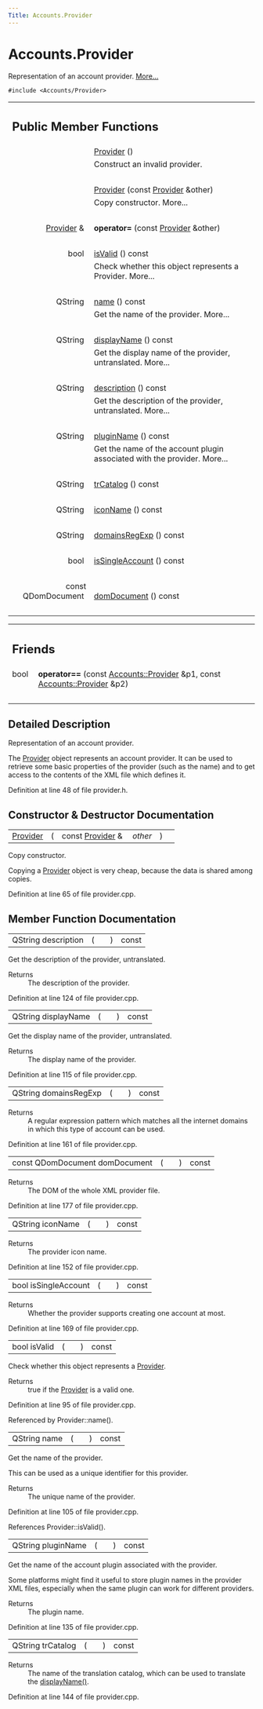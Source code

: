 ```yaml
---
Title: Accounts.Provider
---
```


# Accounts.Provider

<p>Representation of an account provider.  
<a href="#details">More...</a></p>
<p><code>#include &lt;Accounts/Provider&gt;</code></p>
<table class="memberdecls">
<tr class="heading"><td colspan="2"><h2 class="groupheader">
Public Member Functions</h2></td></tr>
<tr class="memitem:a0a281cda2c25f17e851f76142d4527a0"><td class="memItemLeft" align="right" valign="top">
&#160;</td><td class="memItemRight" valign="bottom"><a class="el" href="#a0a281cda2c25f17e851f76142d4527a0">Provider</a> ()</td></tr>
<tr class="memdesc:a0a281cda2c25f17e851f76142d4527a0"><td class="mdescLeft">&#160;</td><td class="mdescRight">Construct an invalid provider. <br /></td></tr>
<tr class="separator:a0a281cda2c25f17e851f76142d4527a0"><td class="memSeparator" colspan="2">&#160;</td></tr>
<tr class="memitem:abff16d2acc53f89d7f633e85a4b90634"><td class="memItemLeft" align="right" valign="top">&#160;</td><td class="memItemRight" valign="bottom"><a class="el" href="#abff16d2acc53f89d7f633e85a4b90634">Provider</a> (const <a class="el" href="index.html">Provider</a> &amp;other)</td></tr>
<tr class="memdesc:abff16d2acc53f89d7f633e85a4b90634"><td class="mdescLeft">&#160;</td><td class="mdescRight">Copy constructor.  More...<br /></td></tr>
<tr class="separator:abff16d2acc53f89d7f633e85a4b90634"><td class="memSeparator" colspan="2">&#160;</td></tr>
<tr class="memitem:a2ea3187c2cc7f9464d47da1aada7d78c"><td class="memItemLeft" align="right" valign="top">
<a class="el" href="index.html">Provider</a> &amp;&#160;</td><td class="memItemRight" valign="bottom"><b>operator=</b> (const <a class="el" href="index.html">Provider</a> &amp;other)</td></tr>
<tr class="separator:a2ea3187c2cc7f9464d47da1aada7d78c"><td class="memSeparator" colspan="2">&#160;</td></tr>
<tr class="memitem:aac1b70a2ed67ead038c4d3f5ac4d8a81"><td class="memItemLeft" align="right" valign="top">bool&#160;</td><td class="memItemRight" valign="bottom"><a class="el" href="#aac1b70a2ed67ead038c4d3f5ac4d8a81">isValid</a> () const </td></tr>
<tr class="memdesc:aac1b70a2ed67ead038c4d3f5ac4d8a81"><td class="mdescLeft">&#160;</td><td class="mdescRight">Check whether this object represents a Provider.  More...<br /></td></tr>
<tr class="separator:aac1b70a2ed67ead038c4d3f5ac4d8a81"><td class="memSeparator" colspan="2">&#160;</td></tr>
<tr class="memitem:a2b0a198f837184bf6fff555cee3ce770"><td class="memItemLeft" align="right" valign="top">QString&#160;</td><td class="memItemRight" valign="bottom"><a class="el" href="#a2b0a198f837184bf6fff555cee3ce770">name</a> () const </td></tr>
<tr class="memdesc:a2b0a198f837184bf6fff555cee3ce770"><td class="mdescLeft">&#160;</td><td class="mdescRight">Get the name of the provider.  More...<br /></td></tr>
<tr class="separator:a2b0a198f837184bf6fff555cee3ce770"><td class="memSeparator" colspan="2">&#160;</td></tr>
<tr class="memitem:a9def71dea12661002bb3a63b3b91d08d"><td class="memItemLeft" align="right" valign="top">QString&#160;</td><td class="memItemRight" valign="bottom"><a class="el" href="#a9def71dea12661002bb3a63b3b91d08d">displayName</a> () const </td></tr>
<tr class="memdesc:a9def71dea12661002bb3a63b3b91d08d"><td class="mdescLeft">&#160;</td><td class="mdescRight">Get the display name of the provider, untranslated.  More...<br /></td></tr>
<tr class="separator:a9def71dea12661002bb3a63b3b91d08d"><td class="memSeparator" colspan="2">&#160;</td></tr>
<tr class="memitem:aeaebc63d2181b1a4506603f4e03f1275"><td class="memItemLeft" align="right" valign="top">QString&#160;</td><td class="memItemRight" valign="bottom"><a class="el" href="#aeaebc63d2181b1a4506603f4e03f1275">description</a> () const </td></tr>
<tr class="memdesc:aeaebc63d2181b1a4506603f4e03f1275"><td class="mdescLeft">&#160;</td><td class="mdescRight">Get the description of the provider, untranslated.  More...<br /></td></tr>
<tr class="separator:aeaebc63d2181b1a4506603f4e03f1275"><td class="memSeparator" colspan="2">&#160;</td></tr>
<tr class="memitem:ac7fe5a9dd669a037edfa2930803311a5"><td class="memItemLeft" align="right" valign="top">QString&#160;</td><td class="memItemRight" valign="bottom"><a class="el" href="#ac7fe5a9dd669a037edfa2930803311a5">pluginName</a> () const </td></tr>
<tr class="memdesc:ac7fe5a9dd669a037edfa2930803311a5"><td class="mdescLeft">&#160;</td><td class="mdescRight">Get the name of the account plugin associated with the provider.  More...<br /></td></tr>
<tr class="separator:ac7fe5a9dd669a037edfa2930803311a5"><td class="memSeparator" colspan="2">&#160;</td></tr>
<tr class="memitem:a6c73afd4753195ea4eee794c95a770dd"><td class="memItemLeft" align="right" valign="top">QString&#160;</td><td class="memItemRight" valign="bottom"><a class="el" href="#a6c73afd4753195ea4eee794c95a770dd">trCatalog</a> () const </td></tr>
<tr class="separator:a6c73afd4753195ea4eee794c95a770dd"><td class="memSeparator" colspan="2">&#160;</td></tr>
<tr class="memitem:a038b22680aca535f9972908fe2f1f6a1"><td class="memItemLeft" align="right" valign="top">QString&#160;</td><td class="memItemRight" valign="bottom"><a class="el" href="#a038b22680aca535f9972908fe2f1f6a1">iconName</a> () const </td></tr>
<tr class="separator:a038b22680aca535f9972908fe2f1f6a1"><td class="memSeparator" colspan="2">&#160;</td></tr>
<tr class="memitem:ab0c2fc656cae3b09e456ec0747315ecc"><td class="memItemLeft" align="right" valign="top">QString&#160;</td><td class="memItemRight" valign="bottom"><a class="el" href="#ab0c2fc656cae3b09e456ec0747315ecc">domainsRegExp</a> () const </td></tr>
<tr class="separator:ab0c2fc656cae3b09e456ec0747315ecc"><td class="memSeparator" colspan="2">&#160;</td></tr>
<tr class="memitem:aa785668bfd84285ad40299410c02367d"><td class="memItemLeft" align="right" valign="top">bool&#160;</td><td class="memItemRight" valign="bottom"><a class="el" href="#aa785668bfd84285ad40299410c02367d">isSingleAccount</a> () const </td></tr>
<tr class="separator:aa785668bfd84285ad40299410c02367d"><td class="memSeparator" colspan="2">&#160;</td></tr>
<tr class="memitem:a305fe3a04c76c8069c3465621a7967cc"><td class="memItemLeft" align="right" valign="top">const QDomDocument&#160;</td><td class="memItemRight" valign="bottom"><a class="el" href="#a305fe3a04c76c8069c3465621a7967cc">domDocument</a> () const </td></tr>
<tr class="separator:a305fe3a04c76c8069c3465621a7967cc"><td class="memSeparator" colspan="2">&#160;</td></tr>
</table><table class="memberdecls">
<tr class="heading"><td colspan="2"><h2 class="groupheader">
Friends</h2></td></tr>
<tr class="memitem:acad7a7994506519762f09b8a66c91c6a"><td class="memItemLeft" align="right" valign="top">
bool&#160;</td><td class="memItemRight" valign="bottom"><b>operator==</b> (const <a class="el" href="index.html">Accounts::Provider</a> &amp;p1, const <a class="el" href="index.html">Accounts::Provider</a> &amp;p2)</td></tr>
<tr class="separator:acad7a7994506519762f09b8a66c91c6a"><td class="memSeparator" colspan="2">&#160;</td></tr>
</table>
<a name="details" id="details"></a><h2 class="groupheader">Detailed Description</h2>
<p>Representation of an account provider. </p>
<p>The <a class="el" href="index.html" title="Representation of an account provider. ">Provider</a> object represents an account provider. It can be used to retrieve some basic properties of the provider (such as the name) and to get access to the contents of the XML file which defines it. </p>
<p>Definition at line 48 of file provider.h.</p>
<h2 class="groupheader">Constructor &amp; Destructor Documentation</h2>
<table class="memname">
<tr>
<td class="memname"><a class="el" href="index.html">Provider</a> </td>
<td>(</td>
<td class="paramtype">const <a class="el" href="index.html">Provider</a> &amp;&#160;</td>
<td class="paramname"><em>other</em></td><td>)</td>
<td></td>
</tr>
</table>
<p>Copy constructor. </p>
<p>Copying a <a class="el" href="index.html" title="Representation of an account provider. ">Provider</a> object is very cheap, because the data is shared among copies. </p>
<p>Definition at line 65 of file provider.cpp.</p>
<h2 class="groupheader">Member Function Documentation</h2>
<table class="memname">
<tr>
<td class="memname">QString description </td>
<td>(</td>
<td class="paramname"></td><td>)</td>
<td> const</td>
</tr>
</table>
<p>Get the description of the provider, untranslated. </p>
<dl class="section return"><dt>Returns</dt><dd>The description of the provider. </dd></dl>
<p>Definition at line 124 of file provider.cpp.</p>
<table class="memname">
<tr>
<td class="memname">QString displayName </td>
<td>(</td>
<td class="paramname"></td><td>)</td>
<td> const</td>
</tr>
</table>
<p>Get the display name of the provider, untranslated. </p>
<dl class="section return"><dt>Returns</dt><dd>The display name of the provider. </dd></dl>
<p>Definition at line 115 of file provider.cpp.</p>
<table class="memname">
<tr>
<td class="memname">QString domainsRegExp </td>
<td>(</td>
<td class="paramname"></td><td>)</td>
<td> const</td>
</tr>
</table>
<dl class="section return"><dt>Returns</dt><dd>A regular expression pattern which matches all the internet domains in which this type of account can be used. </dd></dl>
<p>Definition at line 161 of file provider.cpp.</p>
<table class="memname">
<tr>
<td class="memname">const QDomDocument domDocument </td>
<td>(</td>
<td class="paramname"></td><td>)</td>
<td> const</td>
</tr>
</table>
<dl class="section return"><dt>Returns</dt><dd>The DOM of the whole XML provider file. </dd></dl>
<p>Definition at line 177 of file provider.cpp.</p>
<table class="memname">
<tr>
<td class="memname">QString iconName </td>
<td>(</td>
<td class="paramname"></td><td>)</td>
<td> const</td>
</tr>
</table>
<dl class="section return"><dt>Returns</dt><dd>The provider icon name. </dd></dl>
<p>Definition at line 152 of file provider.cpp.</p>
<table class="memname">
<tr>
<td class="memname">bool isSingleAccount </td>
<td>(</td>
<td class="paramname"></td><td>)</td>
<td> const</td>
</tr>
</table>
<dl class="section return"><dt>Returns</dt><dd>Whether the provider supports creating one account at most. </dd></dl>
<p>Definition at line 169 of file provider.cpp.</p>
<table class="memname">
<tr>
<td class="memname">bool isValid </td>
<td>(</td>
<td class="paramname"></td><td>)</td>
<td> const</td>
</tr>
</table>
<p>Check whether this object represents a <a class="el" href="index.html" title="Representation of an account provider. ">Provider</a>. </p>
<dl class="section return"><dt>Returns</dt><dd>true if the <a class="el" href="index.html" title="Representation of an account provider. ">Provider</a> is a valid one. </dd></dl>
<p>Definition at line 95 of file provider.cpp.</p>
<p>Referenced by Provider::name().</p>
<table class="memname">
<tr>
<td class="memname">QString name </td>
<td>(</td>
<td class="paramname"></td><td>)</td>
<td> const</td>
</tr>
</table>
<p>Get the name of the provider. </p>
<p>This can be used as a unique identifier for this provider. </p><dl class="section return"><dt>Returns</dt><dd>The unique name of the provider. </dd></dl>
<p>Definition at line 105 of file provider.cpp.</p>
<p>References Provider::isValid().</p>
<table class="memname">
<tr>
<td class="memname">QString pluginName </td>
<td>(</td>
<td class="paramname"></td><td>)</td>
<td> const</td>
</tr>
</table>
<p>Get the name of the account plugin associated with the provider. </p>
<p>Some platforms might find it useful to store plugin names in the provider XML files, especially when the same plugin can work for different providers. </p><dl class="section return"><dt>Returns</dt><dd>The plugin name. </dd></dl>
<p>Definition at line 135 of file provider.cpp.</p>
<table class="memname">
<tr>
<td class="memname">QString trCatalog </td>
<td>(</td>
<td class="paramname"></td><td>)</td>
<td> const</td>
</tr>
</table>
<dl class="section return"><dt>Returns</dt><dd>The name of the translation catalog, which can be used to translate the <a class="el" href="#a9def71dea12661002bb3a63b3b91d08d" title="Get the display name of the provider, untranslated. ">displayName()</a>. </dd></dl>
<p>Definition at line 144 of file provider.cpp.</p>
